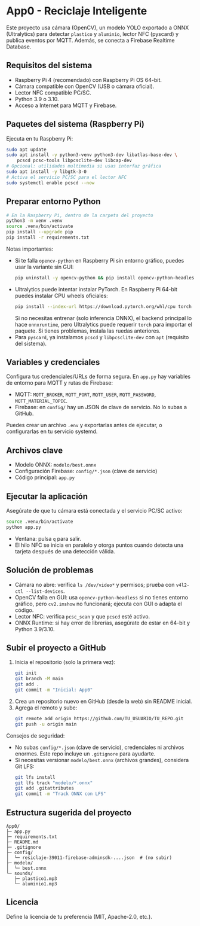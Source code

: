 # App0 - Reciclaje Inteligente

Este proyecto usa cámara (OpenCV), un modelo YOLO exportado a ONNX (Ultralytics) para detectar `plastico` y `aluminio`, lector NFC (pyscard) y publica eventos por MQTT. Además, se conecta a Firebase Realtime Database.

## Requisitos del sistema
- Raspberry Pi 4 (recomendado) con Raspberry Pi OS 64-bit.
- Cámara compatible con OpenCV (USB o cámara oficial).
- Lector NFC compatible PC/SC.
- Python 3.9 o 3.10.
- Acceso a Internet para MQTT y Firebase.

## Paquetes del sistema (Raspberry Pi)
Ejecuta en tu Raspberry Pi:
```bash
sudo apt update
sudo apt install -y python3-venv python3-dev libatlas-base-dev \
    pcscd pcsc-tools libpcsclite-dev libcap-dev
# Opcional: utilidades multimedia si usas interfaz gráfica
sudo apt install -y libgtk-3-0
# Activa el servicio PC/SC para el lector NFC
sudo systemctl enable pcscd --now
```

## Preparar entorno Python
```bash
# En la Raspberry Pi, dentro de la carpeta del proyecto
python3 -m venv .venv
source .venv/bin/activate
pip install --upgrade pip
pip install -r requirements.txt
```

Notas importantes:
- Si te falla `opencv-python` en Raspberry Pi sin entorno gráfico, puedes usar la variante sin GUI:
  ```bash
  pip uninstall -y opencv-python && pip install opencv-python-headless
  ```
- Ultralytics puede intentar instalar PyTorch. En Raspberry Pi 64-bit puedes instalar CPU wheels oficiales:
  ```bash
  pip install --index-url https://download.pytorch.org/whl/cpu torch torchvision --only-binary :all:
  ```
  Si no necesitas entrenar (solo inferencia ONNX), el backend principal lo hace `onnxruntime`, pero Ultralytics puede requerir `torch` para importar el paquete. Si tienes problemas, instala las ruedas anteriores.
- Para `pyscard`, ya instalamos `pcscd` y `libpcsclite-dev` con `apt` (requisito del sistema).

## Variables y credenciales
Configura tus credenciales/URLs de forma segura. En `app.py` hay variables de entorno para MQTT y rutas de Firebase:
- MQTT: `MQTT_BROKER`, `MQTT_PORT`, `MQTT_USER`, `MQTT_PASSWORD`, `MQTT_MATERIAL_TOPIC`.
- Firebase: en `config/` hay un JSON de clave de servicio. No lo subas a GitHub.

Puedes crear un archivo `.env` y exportarlas antes de ejecutar, o configurarlas en tu servicio systemd.

## Archivos clave
- Modelo ONNX: `modelo/best.onnx`
- Configuración Firebase: `config/*.json` (clave de servicio)
- Código principal: `app.py`

## Ejecutar la aplicación
Asegúrate de que tu cámara está conectada y el servicio PC/SC activo:
```bash
source .venv/bin/activate
python app.py
```
- Ventana: pulsa `q` para salir.
- El hilo NFC se inicia en paralelo y otorga puntos cuando detecta una tarjeta después de una detección válida.

## Solución de problemas
- Cámara no abre: verifica `ls /dev/video*` y permisos; prueba con `v4l2-ctl --list-devices`.
- OpenCV falla en GUI: usa `opencv-python-headless` si no tienes entorno gráfico, pero `cv2.imshow` no funcionará; ejecuta con GUI o adapta el código.
- Lector NFC: verifica `pcsc_scan` y que `pcscd` esté activo.
- ONNX Runtime: si hay error de librerías, asegúrate de estar en 64-bit y Python 3.9/3.10.

## Subir el proyecto a GitHub
1. Inicia el repositorio (solo la primera vez):
   ```bash
   git init
   git branch -M main
   git add .
   git commit -m "Inicial: App0"
   ```
2. Crea un repositorio nuevo en GitHub (desde la web) sin README inicial.
3. Agrega el remoto y sube:
   ```bash
   git remote add origin https://github.com/TU_USUARIO/TU_REPO.git
   git push -u origin main
   ```

Consejos de seguridad:
- No subas `config/*.json` (clave de servicio), credenciales ni archivos enormes. Este repo incluye un `.gitignore` para ayudarte.
- Si necesitas versionar `modelo/best.onnx` (archivos grandes), considera Git LFS:
  ```bash
  git lfs install
  git lfs track "modelo/*.onnx"
  git add .gitattributes
  git commit -m "Track ONNX con LFS"
  ```

## Estructura sugerida del proyecto
```
App0/
├─ app.py
├─ requirements.txt
├─ README.md
├─ .gitignore
├─ config/
│  └─ resiclaje-39011-firebase-adminsdk-....json  # (no subir)
├─ modelo/
│  └─ best.onnx
└─ sounds/
   ├─ plastico1.mp3
   └─ aluminio1.mp3
```

## Licencia
Define la licencia de tu preferencia (MIT, Apache-2.0, etc.).
